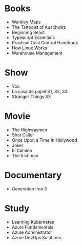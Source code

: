 # Books

- Wardley Maps
- The Tattooist of Auschwitz
- Beginning React
- Typescript Essentials
- Practical Cost Control Handbook
- How Linux Works
- Warehouse Management

# Show

- You
- La casa de papel S1, S2, S3
- Stranger Things S3

# Movie

- The Highwaymen
- Shot Caller
- Once Upon a Time In Hollywood
- Joker
- El Camino
- The Irishman

# Documentary

- Generation Iron 3

# Study

- Learning Kubernetes
- Azure Fundamentals
- Azure Administrator
- Azure DevOps Solutions
